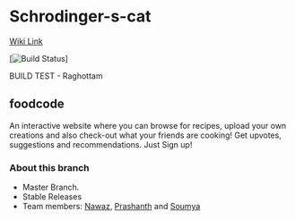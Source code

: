 # Schrodinger-s-cat  

[Wiki Link](https://github.com/airavata-courses/Schrodinger-s-cat/wiki)

[![Build Status](https://travis-ci.org/airavata-courses/Schrodinger-s-cat.svg?branch=feature-nodejs_server)]

BUILD TEST - Raghottam

## foodcode  
An interactive website where you can browse for recipes, upload your own creations and also check-out what your friends are cooking! Get upvotes, suggestions and recommendations. Just Sign up!

### About this branch  
* Master Branch.
* Stable Releases
* Team members: [Nawaz](https://www.linkedin.com/in/nawazhk/), [Prashanth](https://www.linkedin.com/in/prashanth-swargam-pswargam/) and [Soumya](https://www.linkedin.com/in/jlsoumya/)
